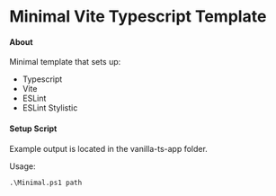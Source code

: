 # Minimal Vite Typescript Template

#### About
Minimal template that sets up:
- Typescript
- Vite
- ESLint
- ESLint Stylistic


#### Setup Script
Example output is located in the vanilla-ts-app folder.

Usage:
```
.\Minimal.ps1 path
```
